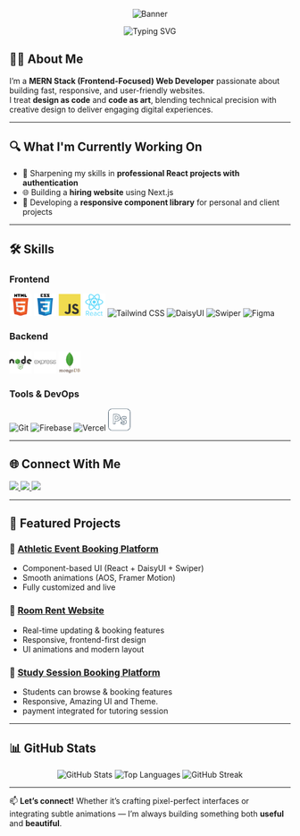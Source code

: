 <!-- Banner Image -->
<p align="center">
  <img src="https://i.ibb.co/4n7YQVYt/Black-and-Yellow-Web-Developer-Linked-In-Banner-2.png" alt="Banner" />
</p>

<div align="center">
  <img src="https://readme-typing-svg.herokuapp.com?font=Fira+Code&size=30&pause=1000&color=00BFFF&center=true&vCenter=true&width=600&lines=Hi+%F0%9F%91%8B,+I'm+MD+Mobarak+Hosen!;A+Passionate+MERN+Stack+Developer;Turning+Dreams+into+Dynamic+Websites!;Welcome+to+My+GitHub+Profile!" alt="Typing SVG" />
</div>

## 🧑‍💻 About Me
I’m a **MERN Stack (Frontend-Focused) Web Developer** passionate about building fast, responsive, and user-friendly websites.  
I treat **design as code** and **code as art**, blending technical precision with creative design to deliver engaging digital experiences.

---

## 🔍 What I'm Currently Working On
- 🚀 Sharpening my skills in **professional React projects with authentication**
- 🌐 Building a **hiring website** using Next.js
- 📱 Developing a **responsive component library** for personal and client projects

---

## 🛠 Skills

### **Frontend**
<p>
  <img src="https://raw.githubusercontent.com/devicons/devicon/master/icons/html5/html5-original-wordmark.svg" alt="HTML5" width="40" height="40" />
  <img src="https://raw.githubusercontent.com/devicons/devicon/master/icons/css3/css3-original-wordmark.svg" alt="CSS3" width="40" height="40" />
  <img src="https://raw.githubusercontent.com/devicons/devicon/master/icons/javascript/javascript-original.svg" alt="JavaScript" width="40" height="40" />
  <img src="https://raw.githubusercontent.com/devicons/devicon/master/icons/react/react-original-wordmark.svg" alt="React" width="40" height="40" />
  <img src="https://www.vectorlogo.zone/logos/tailwindcss/tailwindcss-icon.svg" alt="Tailwind CSS" width="40" height="40" />
  <img src="https://daisyui.com/favicon-512.png" alt="DaisyUI" width="40" height="40" />
  <img src="https://swiperjs.com/images/swiper-logo.svg" alt="Swiper" width="40" height="40" />
  <img src="https://www.vectorlogo.zone/logos/figma/figma-icon.svg" alt="Figma" width="40" height="40" />
</p>

### **Backend**
<p>
  <img src="https://raw.githubusercontent.com/devicons/devicon/master/icons/nodejs/nodejs-original-wordmark.svg" alt="Node.js" width="40" height="40" />
  <img src="https://raw.githubusercontent.com/devicons/devicon/master/icons/express/express-original-wordmark.svg" alt="Express" width="40" height="40" />
  <img src="https://raw.githubusercontent.com/devicons/devicon/master/icons/mongodb/mongodb-original-wordmark.svg" alt="MongoDB" width="40" height="40" />
</p>

### **Tools & DevOps**
<p>
  <img src="https://git-scm.com/images/logos/downloads/Git-Icon-1788C.png" alt="Git" width="40" height="40" />
  <img src="https://www.vectorlogo.zone/logos/firebase/firebase-icon.svg" alt="Firebase" width="40" height="40" />
  <img src="https://www.vectorlogo.zone/logos/vercel/vercel-icon.svg" alt="Vercel" width="40" height="40" />
  <img src="https://raw.githubusercontent.com/devicons/devicon/master/icons/photoshop/photoshop-line.svg" alt="Photoshop" width="40" height="40" />
</p>

---

## 🌐 Connect With Me
<p>
  <a href="https://github.com/mhskdr" target="_blank">
    <img src="https://img.shields.io/badge/GitHub-%23181717.svg?style=for-the-badge&logo=github&logoColor=white" />
  </a>
  <a href="https://linkedin.com/in/mdmobarakhosen" target="_blank">
    <img src="https://img.shields.io/badge/LinkedIn-%230A66C2.svg?style=for-the-badge&logo=linkedin&logoColor=white" />
  </a>
  <a href="mailto:mobarakhosen096@gmail.com" target="_blank">
    <img src="https://img.shields.io/badge/Gmail-D14836.svg?style=for-the-badge&logo=gmail&logoColor=white" />
  </a>
</p>

---

## 📌 Featured Projects

### 🔗 [Athletic Event Booking Platform](https://athleticas.netlify.app)
- Component-based UI (React + DaisyUI + Swiper)  
- Smooth animations (AOS, Framer Motion)  
- Fully customized and live

### 🔗 [Room Rent Website](https://roomie-connect.netlify.app/)
- Real-time updating & booking features  
- Responsive, frontend-first design  
- UI animations and modern layout

### 🔗 [Study Session Booking Platform](https://edusync-6d3dc.web.app)
- Students can browse & booking features  
- Responsive, Amazing UI and Theme.  
- payment integrated for tutoring session
---

## 📊 GitHub Stats
<p align="center">
  <img src="https://github-readme-stats.vercel.app/api?username=mhskdr&show_icons=true&theme=tokyonight" alt="GitHub Stats" />
  <img src="https://github-readme-stats.vercel.app/api/top-langs?username=mhskdr&show_icons=true&layout=compact&theme=tokyonight" alt="Top Languages" />
  <img src="https://github-readme-streak-stats.herokuapp.com/?user=mhskdr&theme=tokyonight" alt="GitHub Streak" />
</p>

---

📫 **Let’s connect!** Whether it’s crafting pixel-perfect interfaces or integrating subtle animations — I’m always building something both **useful** and **beautiful**.
